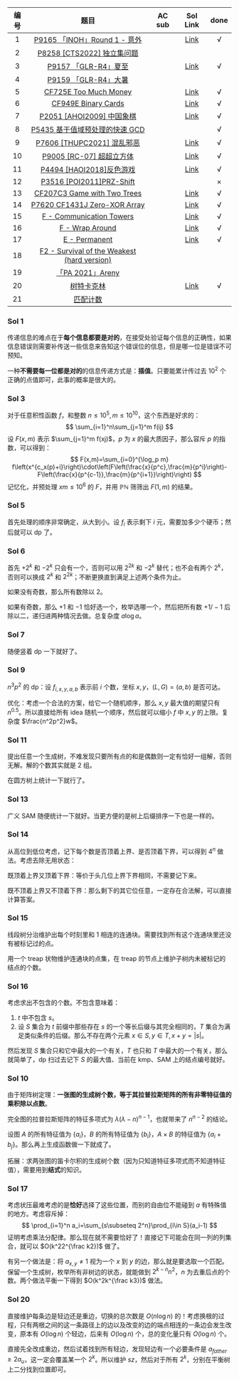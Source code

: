 | 编号 |                             题目                             | AC sub |     Sol Link     | done |
| :--: | :----------------------------------------------------------: | :----: | :--------------: | :--: |
|  1   | [P9165 「INOH」Round 1 - 意外](https://www.luogu.com.cn/problem/P9165) |        | [Link](#table1)  |  √   |
|  2   | [P8258 [CTS2022] 独立集问题](https://www.luogu.com.cn/problem/P8258) |        |                  |      |
|  3   | [P9157 「GLR-R4」夏至](https://www.luogu.com.cn/problem/P9157?contestId=103328) |        | [Link](#table3)  |  √   |
|  4   | [P9159 「GLR-R4」大暑](https://www.luogu.com.cn/problem/P9159?contestId=103328) |        |                  |      |
|  5   | [CF725E Too Much Money](https://www.luogu.com.cn/problem/CF725E) |        | [Link](#table5)  |  √   |
|  6   | [CF949E Binary Cards](https://www.luogu.com.cn/problem/CF949E) |        | [Link](#table6)  |  √   |
|  7   | [P2051 [AHOI2009] 中国象棋](https://www.luogu.com.cn/problem/P2051) |        | [Link](#table7)  |  √   |
|  8   | [P5435 基于值域预处理的快速 GCD](https://www.luogu.com.cn/problem/P5435) |        |                  |  √   |
|  9   | [P7606 [THUPC2021] 混乱邪恶](https://www.luogu.com.cn/problem/P7606) |        | [Link](#table9)  |  √   |
|  10  | [P9005 [RC-07] 超超立方体](https://www.luogu.com.cn/problem/P9005) |        | [Link](#table10) |  √   |
|  11  | [P4494 [HAOI2018]反色游戏](https://www.luogu.com.cn/problem/P4494) |        | [Link](#table11) |  √   |
|  12  | [P3516 [POI2011]PRZ-Shift](https://www.luogu.com.cn/problem/P3516) |        |                  |  ×   |
|  13  | [CF207C3 Game with Two Trees](https://www.luogu.com.cn/problem/CF207C3) |        | [Link](#table13) |  √   |
|  14  | [P7620 CF1431J Zero-XOR Array](https://www.luogu.com.cn/problem/P7620) |        | [Link](table#14) |  √   |
|  15  | [F - Communication Towers](https://codeforc.es/contest/1814/problem/F) |        | [Link](#table15) |  √   |
|  16  | [F - Wrap Around](https://codeforc.es/contest/1038/problem/F) |        | [Link](#table16) |  √   |
|  17  |  [E - Permanent](https://codeforc.es/contest/468/problem/E)  |        | [Link](#table17) |  √   |
|  18  | [F2 - Survival of the Weakest (hard version)](https://codeforc.es/contest/1805/problem/F2) |        |                  |      |
|  19  |          [「PA 2021」Areny](https://loj.ac/p/3608)           |        |                  |      |
|  20  |          [树特卡克林](https://qoj.ac/problem/5410)           |        | [Link](#table20) |  √   |
|  21  |           [匹配计数](https://qoj.ac/problem/4921)            |        |                  |      |

### <a id="table1">Sol 1</a>

传递信息的难点在于**每个信息都要是对的**，在接受处验证每个信息的正确性，如果信息错误则需要补传送一些信息来告知这个错误位的信息，但是哪一位是错误不可预知。

一种**不需要每一位都是对的**的信息传递方式是：**插值**。只要能累计传过去 $10^2$ 个正确的点值即可，此事的概率是很大的。

### <a id="table3">Sol 3</a>

对于任意积性函数 $f$，和整数 $n\le 10^5,m\le 10^{10}$，这个东西是好求的：
$$
\sum_{i=1}^n\sum_{j=1}^m f(ij)
$$
设 $F(x,m)$ 表示 $\sum_{j=1}^m f(xj)$，$p$ 为 $x$ 的最大质因子，那么容斥 $p$ 的指数，可以得到：
$$
F(x,m)=\sum_{i=0}^{\log_p m} f\left(x^{c_x(p)+i}\right)\cdot\left(F\left(\frac{x}{p^c},\frac{m}{p^i}\right)-F\left(\frac{x}{p^{c-1}},\frac{m}{p^{i+1}}\right)\right)
$$
记忆化，并预处理 $xm\le 10^6$ 的 $F$，并用 $\mathbb{PN}$ 筛筛出 $F(1,m)$ 的结果。

### <a id="table5">Sol 5</a>

首先处理的顺序非常确定，从大到小。设 $f_i$ 表示剩下 $i$ 元，需要加多少个硬币；然后就可以 dp 了。

### <a id="table6">Sol 6</a>

首先 $+2^k$ 和 $-2^{k}$ 只会有一个，否则可以用 $2^{2k}$ 和 $-2^{k}$ 替代；也不会有两个 $2^k$，否则可以换成 $2^k$ 和 $2^{2k}$；不断更换直到满足上述两个条件为止。

如果没有奇数，那么所有数除以 $2$。

如果有奇数，那么 $+1$ 和 $-1$ 恰好选一个，枚举选哪一个，然后把所有数 $+1/-1$ 后除以二，递归进两种情况去做。总复杂度 $a\log a$。

### <a id="table7">Sol 7</a>

随便竖着 dp 一下就好了。

### <a id="table9">Sol 9</a>

$n^3p^2$ 的 dp：设 $f_{i,x,y,a,b}$ 表示前 $i$ 个数，坐标 $x,y$，$(L,G)=(a,b)$ 是否可达。

优化：考虑一个合法的方案，给它一个随机顺序，那么 $x,y$ 最大值的期望只有 $n^{0.5}$。所以直接给所有 idea 随机一个顺序，然后就可以缩小 $f$ 中 $x,y$ 的上限。复杂度 $\frac{n^2p^2}w$。

### <a id="table11">Sol 11</a>

提出任意一个生成树，不难发现只要所有点的和是偶数则一定有恰好一组解，否则无解。解的个数其实就是 $2%^{m-n+1}$ 组。

在圆方树上统计一下就行了。

### <a id="table13">Sol 13</a>

广义 SAM 随便统计一下就好。当更方便的是树上后缀排序一下也是一样的。

### <a id="table14">Sol 14</a>

从高位到低位考虑，记下每个数是否顶着上界、是否顶着下界，可以得到 $4^n$ 做法。考虑去除无用状态：

既顶着上界又顶着下界：等价于头几位上界下界相同，不需要记下来。

既不顶着上界又不顶着下界：那么剩下的其它位任意，一定存在合法解，可以直接计算答案。

### <a id="table15">Sol 15</a>

线段树分治维护出每个时刻里和 $1$ 相连的连通块。需要找到所有这个连通块里还没有被标记过的点。

用一个 treap 状物维护连通块的点集，在 treap 的节点上维护子树内未被标记的结点的个数。

### <a id="table16">Sol 16</a>

考虑求出不包含的个数。不包含意味着：

1. $t$ 中不包含 $s$。
2. 设 $S$ 集合为 $t$ 前缀中那些存在 $s$ 的一个等长后缀与其完全相同的，$T$ 集合为满足类似条件的后缀。那么不存在两个元素 $x\in S,y\in T,x+y=|s|$。

然后发现 $S$ 集合只和它中最大的一个有关，$T$ 也只和 $T$ 中最大的一个有关，那么就简单了，dp 扫过去记下 $S$ 的最大值、当前在 kmp、SAM 上的结点编号就好。

### <a id="table10">Sol 10</a>

由于矩阵树定理：**一张图的生成树个数，等于其拉普拉斯矩阵的所有非零特征值的乘积除以点数**。

完全图的拉普拉斯矩阵的特征多项式为 $\lambda(\lambda-n)^{n-1}$，也就带来了 $n^{n-2}$ 的结论。

设图 $A$ 的所有特征值为 $\{a_i\}$，$B$ 的所有特征值为 $\{b_i\}$，$A\times B$ 的特征值为 $\{a_i+b_j\}$。那么再上生成函数做一下就成了。

拓展：求两张图的笛卡尔积的生成树个数（因为只知道特征多项式而不知道特征值），需要用到**结式**的知识。

### <a id="table17">Sol 17</a>

考虑状压最难考虑的是**恰好**选择了这些位置，而别的自由位不能碰到 $a$ 有特殊值的地方。考虑容斥掉：
$$
\prod_{i=1}^n a_i=\sum_{s\subseteq 2^n}\prod_{i\in S}(a_i-1)
$$
证明考虑乘法分配律。那么现在就不需要恰好了！直接记下可能会在同一列的列集合，就可以 $O(k^22^{\frac k2})$ 做了。

有另一个做法是：将 $a_{x,y}\neq 1$ 视为一个 $x$ 到 $y$ 的边，那么就是要选取一个匹配。保留一个生成树，枚举所有非树边的状态，就能做到 $2^{k-n} n^2$，$n$ 为去重后点的个数。两个做法平衡一下得到 $O(k^2k^{\frac k3})$ 做法。

### <a id="table20">Sol 20</a>

直接维护每条边是轻边还是重边，切换的总次数是 $O(n\log n)$ 的！考虑换根的过程，只有两根之间的这一条路径上的边以及改变的边的端点相连的一条边会发生改变，原本有 $O(\log n)$ 个轻边，后来有 $O(\log n)$ 个，总的变化量只有 $O(\log n)$ 个。

直接先全改成重边，然后试着找到所有轻边，发现轻边有一个必要条件是 $a_{father}\ge 2a_u$，这一定会覆盖某一个 $2^k$。所以维护 $sz$，然后对于所有 $2^k$，分别在平衡树上二分找到位置即可。